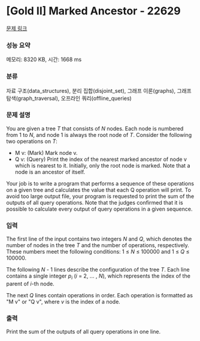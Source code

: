 # [Gold II] Marked Ancestor - 22629 

[문제 링크](https://www.acmicpc.net/problem/22629) 

### 성능 요약

메모리: 8320 KB, 시간: 1668 ms

### 분류

자료 구조(data_structures), 분리 집합(disjoint_set), 그래프 이론(graphs), 그래프 탐색(graph_traversal), 오프라인 쿼리(offline_queries)

### 문제 설명

<p>You are given a tree <i>T</i> that consists of <i>N</i> nodes. Each node is numbered from 1 to <i>N</i>, and node 1 is always the root node of <i>T</i>. Consider the following two operations on <i>T</i>:</p>

<ul>
	<li>M v: (Mark) Mark node v.</li>
	<li>Q v: (Query) Print the index of the nearest marked ancestor of node v which is nearest to it. Initially, only the root node is marked. Note that a node is an ancestor of itself.</li>
</ul>

<p>Your job is to write a program that performs a sequence of these operations on a given tree and calculates the value that each Q operation will print. To avoid too large output file, your program is requested to print the sum of the outputs of all query operations. Note that the judges confirmed that it is possible to calculate every output of query operations in a given sequence.</p>

### 입력 

 <p>The first line of the input contains two integers <i>N</i> and <i>Q</i>, which denotes the number of nodes in the tree <i>T</i> and the number of operations, respectively. These numbers meet the following conditions: 1 ≤ <i>N</i> ≤ 100000 and 1 ≤ <i>Q</i> ≤ 100000.</p>

<p>The following <i>N</i> - 1 lines describe the configuration of the tree <i>T</i>. Each line contains a single integer <i>p<sub>i</sub></i> (<i>i</i> = 2, ... , <i>N</i>), which represents the index of the parent of <i>i</i>-th node.</p>

<p>The next <i>Q</i> lines contain operations in order. Each operation is formatted as "M v" or "Q v", where <i>v</i> is the index of a node.</p>

### 출력 

 <p>Print the sum of the outputs of all query operations in one line.</p>

